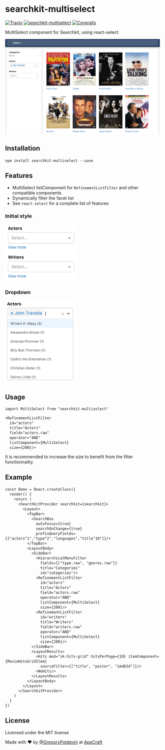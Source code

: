 # searchkit-multiselect

[![Travis][build-badge]][build]
[![searchkit-multiselect][npm-badge]][npm]
[![Coveralls][coveralls-badge]][coveralls]

MultiSelect component for Searchkit, using react-select

[build-badge]: https://img.shields.io/travis/GregoryPotdevin/searchkit-multiselect/master.svg?style=flat-square
[build]: https://travis-ci.org/GregoryPotdevin/searchkit-multiselect

[npm-badge]: https://img.shields.io/npm/v/searchkit-multiselect.svg?style=flat-square
[npm]: https://www.npmjs.org/package/searchkit-multiselect

[coveralls-badge]: https://img.shields.io/coveralls/GregoryPotdevin/searchkit-multiselect/master.svg?style=flat-square
[coveralls]: https://coveralls.io/github/GregoryPotdevin/searchkit-multiselect

![Preview](doc/preview.png?raw=true "Preview")

## Installation

`npm install searchkit-multiselect --save`

## Features

- MultiSelect listComponent for `RefinementListFilter` and other compatible components
- Dynamically filter the facet list
- See `react-select` for a complete list of features

### Initial style

![Initial](doc/initial.png?raw=true "Initial")

### Dropdown

![Dropdown](doc/dropdown.png?raw=true "Dropdown")

## Usage

```
import MultiSelect from "searchkit-multiselect"
```

```
<RefinementListFilter
  id="actors"
  title="Actors"
  field="actors.raw"
  operator="AND"
  listComponent={MultiSelect}
  size={200}/>
```

It is recommended to increase the size to benefit from the filter functionnality.

## Example

```
const Demo = React.createClass({
  render() {
    return (
      <SearchkitProvider searchkit={searchkit}>
        <Layout>
          <TopBar>
            <SearchBox
              autofocus={true}
              searchOnChange={true}
              prefixQueryFields={["actors^1","type^2","languages","title^10"]}/>
          </TopBar>
          <LayoutBody>
            <SideBar>
              <HierarchicalMenuFilter
                fields={["type.raw", "genres.raw"]}
                title="Categories"
                id="categories"/>
              <RefinementListFilter
                id="actors"
                title="Actors"
                field="actors.raw"
                operator="AND"
                listComponent={MultiSelect}
                size={200}/>
              <RefinementListFilter
                id="writers"
                title="Writers"
                field="writers.raw"
                operator="AND"
                listComponent={MultiSelect}
                size={200}/>
            </SideBar>
            <LayoutResults>
              <Hits mod="sk-hits-grid" hitsPerPage={10} itemComponent={MovieHitsGridItem}
                sourceFilter={["title", "poster", "imdbId"]}/>
              <NoHits/>
            </LayoutResults>
          </LayoutBody>
        </Layout>
      </SearchkitProvider>
    )
  }
})
```

## License

Licensed under the MIT license

Made with ♥ by [@GregoryPotdevin](https://twitter.com/GregoryPotdevin) at [AppCraft](http://www.appcraft.fr/)
